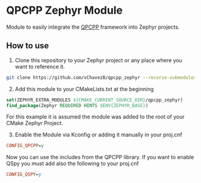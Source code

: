 # QPCPP Zephyr Module

Module to easily integrate the [QPCPP](https://github.com/QuantumLeaps/qpcpp) framework into Zephyr projects.

## How to use

1. Clone this repository to your Zephyr project or any place where you want to reference it.

```bash
git clone https://github.com/vChavezB/qpcpp_zephyr --recurse-submodules
```

2. Add this module to your CMakeLists.txt at the beginning

```cmake
set(ZEPHYR_EXTRA_MODULES ${CMAKE_CURRENT_SOURCE_DIR}/qpcpp_zephyr)
find_package(Zephyr REQUIRED HINTS $ENV{ZEPHYR_BASE})
```

For this example it is assumed the module was added to the root of your CMake Zephyr Project.

3. Enable the Module via Kconfig or adding it manually in your proj.cnf

```ini
CONFIG_QPCPP=y
```

Now you can use the includes from the QPCPP library. If you want to enable QSpy you must add also the following to your proj.cnf

```ini
CONFIG_QSPY=y
```
